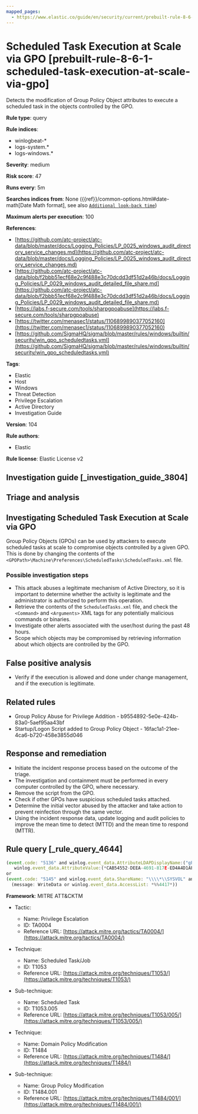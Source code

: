 ```yaml
---
mapped_pages:
  - https://www.elastic.co/guide/en/security/current/prebuilt-rule-8-6-1-scheduled-task-execution-at-scale-via-gpo.html
---
```


# Scheduled Task Execution at Scale via GPO [prebuilt-rule-8-6-1-scheduled-task-execution-at-scale-via-gpo]

Detects the modification of Group Policy Object attributes to execute a scheduled task in the objects controlled by the GPO.

**Rule type**: query

**Rule indices**:

* winlogbeat-*
* logs-system.*
* logs-windows.*

**Severity**: medium

**Risk score**: 47

**Runs every**: 5m

**Searches indices from**: None ({{ref}}/common-options.html#date-math[Date Math format], see also [`Additional look-back time`](docs-content://solutions/security/detect-and-alert/create-detection-rule.md#rule-schedule))

**Maximum alerts per execution**: 100

**References**:

* [https://github.com/atc-project/atc-data/blob/master/docs/Logging_Policies/LP_0025_windows_audit_directory_service_changes.md](https://github.com/atc-project/atc-data/blob/master/docs/Logging_Policies/LP_0025_windows_audit_directory_service_changes.md)
* [https://github.com/atc-project/atc-data/blob/f2bbb51ecf68e2c9f488e3c70dcdd3df51d2a46b/docs/Logging_Policies/LP_0029_windows_audit_detailed_file_share.md](https://github.com/atc-project/atc-data/blob/f2bbb51ecf68e2c9f488e3c70dcdd3df51d2a46b/docs/Logging_Policies/LP_0029_windows_audit_detailed_file_share.md)
* [https://labs.f-secure.com/tools/sharpgpoabuse](https://labs.f-secure.com/tools/sharpgpoabuse)
* [https://twitter.com/menasec1/status/1106899890377052160](https://twitter.com/menasec1/status/1106899890377052160)
* [https://github.com/SigmaHQ/sigma/blob/master/rules/windows/builtin/security/win_gpo_scheduledtasks.yml](https://github.com/SigmaHQ/sigma/blob/master/rules/windows/builtin/security/win_gpo_scheduledtasks.yml)

**Tags**:

* Elastic
* Host
* Windows
* Threat Detection
* Privilege Escalation
* Active Directory
* Investigation Guide

**Version**: 104

**Rule authors**:

* Elastic

**Rule license**: Elastic License v2

## Investigation guide [_investigation_guide_3804]

## Triage and analysis

## Investigating Scheduled Task Execution at Scale via GPO

Group Policy Objects (GPOs) can be used by attackers to execute scheduled tasks at scale to compromise objects controlled by a given GPO. This is done by changing the contents of the `<GPOPath>\Machine\Preferences\ScheduledTasks\ScheduledTasks.xml` file.

### Possible investigation steps

- This attack abuses a legitimate mechanism of Active Directory, so it is important to determine whether the activity is legitimate and the administrator is authorized to perform this operation.
- Retrieve the contents of the `ScheduledTasks.xml` file, and check the `<Command>` and `<Arguments>` XML tags for any potentially malicious commands or binaries.
- Investigate other alerts associated with the user/host during the past 48 hours.
- Scope which objects may be compromised by retrieving information about which objects are controlled by the GPO.

## False positive analysis

- Verify if the execution is allowed and done under change management, and if the execution is legitimate.

## Related rules

- Group Policy Abuse for Privilege Addition - b9554892-5e0e-424b-83a0-5aef95aa43bf
- Startup/Logon Script added to Group Policy Object - 16fac1a1-21ee-4ca6-b720-458e3855d046

## Response and remediation

- Initiate the incident response process based on the outcome of the triage.
- The investigation and containment must be performed in every computer controlled by the GPO, where necessary.
- Remove the script from the GPO.
- Check if other GPOs have suspicious scheduled tasks attached.
- Determine the initial vector abused by the attacker and take action to prevent reinfection through the same vector.
- Using the incident response data, update logging and audit policies to improve the mean time to detect (MTTD) and the mean time to respond (MTTR).

## Rule query [_rule_query_4644]

```js
(event.code: "5136" and winlog.event_data.AttributeLDAPDisplayName:("gPCMachineExtensionNames" or "gPCUserExtensionNames") and
   winlog.event_data.AttributeValue:(*CAB54552-DEEA-4691-817E-ED4A4D1AFC72* and *AADCED64-746C-4633-A97C-D61349046527*))
or
(event.code: "5145" and winlog.event_data.ShareName: "\\\\*\\SYSVOL" and winlog.event_data.RelativeTargetName: *ScheduledTasks.xml and
  (message: WriteData or winlog.event_data.AccessList: *%%4417*))
```

**Framework**: MITRE ATT&CKTM

* Tactic:

    * Name: Privilege Escalation
    * ID: TA0004
    * Reference URL: [https://attack.mitre.org/tactics/TA0004/](https://attack.mitre.org/tactics/TA0004/)

* Technique:

    * Name: Scheduled Task/Job
    * ID: T1053
    * Reference URL: [https://attack.mitre.org/techniques/T1053/](https://attack.mitre.org/techniques/T1053/)

* Sub-technique:

    * Name: Scheduled Task
    * ID: T1053.005
    * Reference URL: [https://attack.mitre.org/techniques/T1053/005/](https://attack.mitre.org/techniques/T1053/005/)

* Technique:

    * Name: Domain Policy Modification
    * ID: T1484
    * Reference URL: [https://attack.mitre.org/techniques/T1484/](https://attack.mitre.org/techniques/T1484/)

* Sub-technique:

    * Name: Group Policy Modification
    * ID: T1484.001
    * Reference URL: [https://attack.mitre.org/techniques/T1484/001/](https://attack.mitre.org/techniques/T1484/001/)



